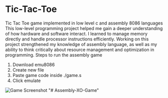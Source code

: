 # Tic-Tac-Toe
Tic Tac Toe game implemented in low level c and assembly 8086 languages
This low-level programming project helped me gain a deeper understanding of how hardware and software interact. I learned to manage memory directly and handle processor instructions efficiently. Working on this project strengthened my knowledge of assembly language, as well as my ability to think critically about resource management and optimization in programming.
Steps to run the assembly game

1) Download emu8086
2) Create new file
3) Paste game code inside ./game.s
4) Click emulate

![Game Screenshot](https://i.ibb.co/DQSCRfk/Capture.png)
"# Assembly-XO-Game" 

